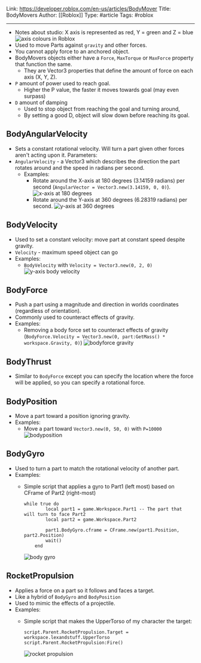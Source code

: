 Link: https://developer.roblox.com/en-us/articles/BodyMover
Title: BodyMovers
Author: [[Roblox]]
Type: #article
Tags: #roblox

---
    
* Notes about studio: X axis is represented as red, Y = green and Z = blue
    ![axis colours in Roblox](x-y-z-colours-in-roblox.png)
* Used to move Parts against `gravity` and other forces.
* You cannot apply force to an anchored object.
* BodyMovers objects either have a `Force`, `MaxTorque` or `MaxForce` property that function the same.
    * They are Vector3 properties that define the amount of force on each axis (X, Y, Z).
* `P` amount of power used to reach goal.
    * Higher the P value, the faster it moves towards goal (may even surpass)
* `D` amount of damping
    * Used to stop object from reaching the goal and turning around,
    * By setting a good D, object will slow down before reaching its goal.
    
## BodyAngularVelocity
* Sets a constant rotational velocity. Will turn a part given other forces aren't acting upon it. Parameters:
* `AngularVelocity` - a Vector3 which describes the direction the part rotates around and the speed in radians per second.
    * Examples:
        * Rotate around the X-axis at 180 degrees (3.14159 radians) per second (`AngularVector = Vector3.new(3.14159, 0, 0)`).
            ![x-axis at 180 degrees](bodyangularvelocity-xaxis.gif)
        * Rotate around the Y-axis at 360 degrees (6.28319 radians) per second.
             ![y-axis at 360 degrees](bodyangularvelocity-yaxis.gif)
## BodyVelocity
* Used to set a constant velocity: move part at constant speed despite gravity.
* `Velocity` - maximum speed object can go
* Examples:
    * `BodyVelocity` with `Velocity = Vector3.new(0, 2, 0)`
        ![y-axis body velocity](bodyvelocity-yaxis.gif)
## BodyForce
* Push a part using a magnitude and direction in worlds coordinates (regardless of orientation).
* Commonly used to counteract effects of gravity.
* Examples:
    * Removing a body force set to counteract effects of gravity  (`BodyForce.Velocity = Vector3.new(0, part:GetMass() * workspace.Gravity, 0)`)
            ![bodyforce gravity](bodyforce-gravity.gif)
        
## BodyThrust
* Similar to `BodyForce` except you can specify the location where the force will be applied, so you can specify a rotational force.
## BodyPosition
* Move a part toward a position ignoring gravity.
* Examples:
    * Move a part toward `Vector3.new(0, 50, 0)` with `P=10000`
        ![bodyposition](bodyposition-yaxis.gif)
 
## BodyGyro
* Used to turn a part to match the rotational velocity of another part.
* Examples:
    * Simple script that applies a gyro to Part1 (left most) based on CFrame of Part2 (right-most)
        ```
        while true do
                local part1 = game.Workspace.Part1 -- The part that will turn to face Part2
                local part2 = game.Workspace.Part2

                part1.BodyGyro.cframe = CFrame.new(part1.Position, part2.Position)
                wait()
            end
        ```

        ![body gyro](bodygyro.gif)
        
## RocketPropulsion
* Applies a force on a part so it follows and faces a target.
* Like a hybrid of `BodyGyro` and `BodyPosition`
* Used to mimic the effects of a projectile.
* Examples:
    * Simple script that makes the UpperTorso of my character the target:
    
        ```
        script.Parent.RocketPropulsion.Target = workspace.lexandstuff.UpperTorso
        script.Parent.RocketPropulsion:Fire()
        ```
    
        ![rocket propulsion](rocket-propulsion.gif)
